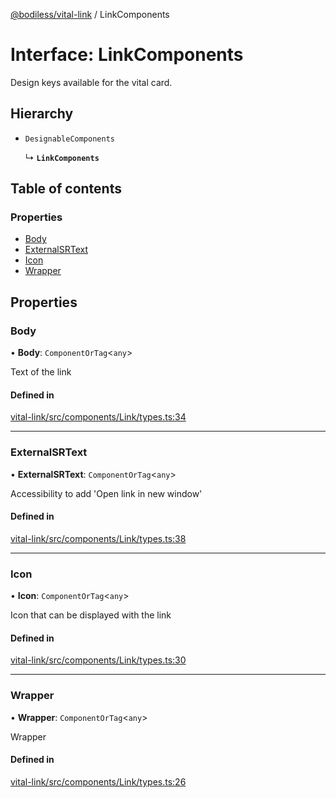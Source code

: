 [@bodiless/vital-link](../README.md) / LinkComponents

# Interface: LinkComponents

Design keys available for the vital card.

## Hierarchy

- `DesignableComponents`

  ↳ **`LinkComponents`**

## Table of contents

### Properties

- [Body](LinkComponents.md#body)
- [ExternalSRText](LinkComponents.md#externalsrtext)
- [Icon](LinkComponents.md#icon)
- [Wrapper](LinkComponents.md#wrapper)

## Properties

### Body

• **Body**: `ComponentOrTag`<`any`\>

Text of the link

#### Defined in

[vital-link/src/components/Link/types.ts:34](https://github.com/johnsonandjohnson/Bodiless-JS/blob/d31a584a2/packages/vital-link/src/components/Link/types.ts#L34)

___

### ExternalSRText

• **ExternalSRText**: `ComponentOrTag`<`any`\>

Accessibility to add 'Open link in new window'

#### Defined in

[vital-link/src/components/Link/types.ts:38](https://github.com/johnsonandjohnson/Bodiless-JS/blob/d31a584a2/packages/vital-link/src/components/Link/types.ts#L38)

___

### Icon

• **Icon**: `ComponentOrTag`<`any`\>

Icon that can be displayed with the link

#### Defined in

[vital-link/src/components/Link/types.ts:30](https://github.com/johnsonandjohnson/Bodiless-JS/blob/d31a584a2/packages/vital-link/src/components/Link/types.ts#L30)

___

### Wrapper

• **Wrapper**: `ComponentOrTag`<`any`\>

Wrapper

#### Defined in

[vital-link/src/components/Link/types.ts:26](https://github.com/johnsonandjohnson/Bodiless-JS/blob/d31a584a2/packages/vital-link/src/components/Link/types.ts#L26)
